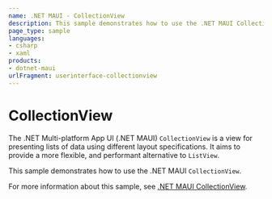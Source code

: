 ```yaml
---
name: .NET MAUI - CollectionView
description: This sample demonstrates how to use the .NET MAUI CollectionView.
page_type: sample
languages:
- csharp
- xaml
products:
- dotnet-maui
urlFragment: userinterface-collectionview
---
```


# CollectionView

The .NET Multi-platform App UI (.NET MAUI) `CollectionView` is a view for presenting lists of data using different layout specifications. It aims to provide a more flexible, and performant alternative to `ListView`.

This sample demonstrates how to use the .NET MAUI `CollectionView`.

For more information about this sample, see [.NET MAUI CollectionView](https://docs.microsoft.com/dotnet/maui/user-interface/controls/collectionview/).
